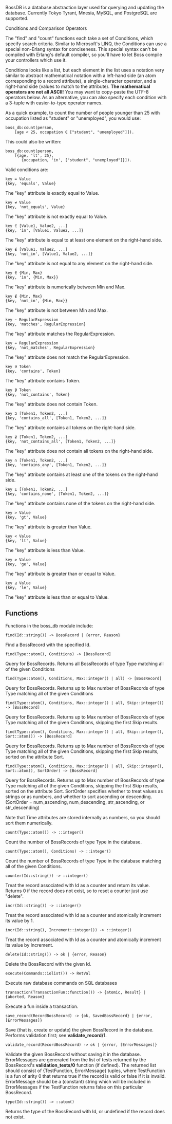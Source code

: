 BossDB is a database abstraction layer used for querying and updating the database. Currently Tokyo Tyrant, Mnesia, MySQL, and PostgreSQL are supported.

Conditions and Comparison Operators

The "find" and "count" functions each take a set of Conditions, which specify search criteria. Similar to Microsoft's LINQ, the Conditions can use a special non-Erlang syntax for conciseness. This special syntax can't be compiled with Erlang's default compiler, so you'll have to let Boss compile your controllers which use it.

Conditions looks like a list, but each element in the list uses a notation very similar to abstract mathematical notation with a left-hand side (an atom corresponding to a record attribute), a single-character operator, and a right-hand side (values to match to the attribute). **The mathematical operators are not all ASCII!** You may want to copy-paste the UTF-8 operators below. As an alternative, you can also specify each condition with a 3-tuple with easier-to-type operator names.

As a quick example, to count the number of people younger than 25 with occupation listed as "student" or "unemployed", you would use:

    boss_db:count(person, 
        [age < 25, occupation ∈ ["student", "unemployed"]]).
This could also be written:

    boss_db:count(person, 
        [{age, 'lt', 25},
           {occupation, 'in', ["student", "unemployed"]}]).
Valid conditions are:

    key = Value
    {key, 'equals', Value}
The "key" attribute is exactly equal to Value.

    key ≠ Value
    {key, 'not_equals', Value}
The "key" attribute is not exactly equal to Value.

    key ∈ [Value1, Value2, ...]
    {key, 'in', [Value1, Value2, ...]}
The "key" attribute is equal to at least one element on the right-hand side.

    key ∉ [Value1, Value2, ...]
    {key, 'not_in', [Value1, Value2, ...]}
The "key" attribute is not equal to any element on the right-hand side.

    key ∈ {Min, Max}
    {key, 'in', {Min, Max}}
The "key" attribute is numerically between Min and Max.

    key ∉ {Min, Max}
    {key, 'not_in', {Min, Max}}
The "key" attribute is not between Min and Max.

    key ∼ RegularExpression
    {key, 'matches', RegularExpression}
The "key" attribute matches the RegularExpression.

    key ≁ RegularExpression
    {key, 'not_matches', RegularExpression}
The "key" attribute does not match the RegularExpression.

    key ∋ Token
    {key, 'contains', Token}
The "key" attribute contains Token.

    key ∌ Token
    {key, 'not_contains', Token}
The "key" attribute does not contain Token.

    key ⊇ [Token1, Token2, ...]
    {key, 'contains_all', [Token1, Token2, ...]}
The "key" attribute contains all tokens on the right-hand side.

    key ⊉ [Token1, Token2, ...]
    {key, 'not_contains_all', [Token1, Token2, ...]}
The "key" attribute does not contain all tokens on the right-hand side.

    key ∩ [Token1, Token2, ...]
    {key, 'contains_any', [Token1, Token2, ...]}
The "key" attribute contains at least one of the tokens on the right-hand side.

    key ⊥ [Token1, Token2, ...]
    {key, 'contains_none', [Token1, Token2, ...]}
The "key" attribute contains none of the tokens on the right-hand side.

    key > Value
    {key, 'gt', Value}
The "key" attribute is greater than Value.

    key < Value
    {key, 'lt', Value}
The "key" attribute is less than Value.

    key ≥ Value
    {key, 'ge', Value}
The "key" attribute is greater than or equal to Value.

    key ≤ Value
    {key, 'le', Value}
The "key" attribute is less than or equal to Value.

## Functions

Functions in the boss_db module include:

    find(Id::string()) -> BossRecord | {error, Reason}
Find a BossRecord with the specified Id.

    find(Type::atom(), Conditions) -> [BossRecord]
Query for BossRecords. Returns all BossRecords of type Type matching all of the given Conditions

    find(Type::atom(), Conditions, Max::integer() | all) -> [BossRecord]
Query for BossRecords. Returns up to Max number of BossRecords of type Type matching all of the given Conditions

    find(Type::atom(), Conditions, Max::integer() | all, Skip::integer()) -> [BossRecord]
Query for BossRecords. Returns up to Max number of BossRecords of type Type matching all of the given Conditions, skipping the first Skip results.

    find(Type::atom(), Conditions, Max::integer() | all, Skip::integer(), Sort::atom()) -> [BossRecord]
Query for BossRecords. Returns up to Max number of BossRecords of type Type matching all of the given Conditions, skipping the first Skip results, sorted on the attribute Sort.

    find(Type::atom(), Conditions, Max::integer() | all, Skip::integer(), Sort::atom(), SortOrder) -> [BossRecord]
Query for BossRecords. Returns up to Max number of BossRecords of type Type matching all of the given Conditions, skipping the first Skip results, sorted on the attribute Sort. SortOrder specifies whether to treat values as strings or as numbers, and whether to sort ascending or descending. (SortOrder = num_ascending, num_descending, str_ascending, or str_descending)

Note that Time attributes are stored internally as numbers, so you should sort them numerically.

    count(Type::atom()) -> ::integer()
Count the number of BossRecords of type Type in the database.

    count(Type::atom(), Conditions) -> ::integer()
Count the number of BossRecords of type Type in the database matching all of the given Conditions.

    counter(Id::string()) -> ::integer()
Treat the record associated with Id as a counter and return its value. Returns 0 if the record does not exist, so to reset a counter just use "delete".

    incr(Id::string()) -> ::integer()
Treat the record associated with Id as a counter and atomically increment its value by 1.

    incr(Id::string(), Increment::integer()) -> ::integer()
Treat the record associated with Id as a counter and atomically increment its value by Increment.

    delete(Id::string()) -> ok | {error, Reason}
Delete the BossRecord with the given Id.

    execute(Commands::iolist()) -> RetVal
Execute raw database commands on SQL databases

    transaction(TransactionFun::function()) -> {atomic, Result} | {aborted, Reason}
Execute a fun inside a transaction.

    save_record(RecordBossRecord) -> {ok, SavedBossRecord} | {error, [ErrorMessages]}
Save (that is, create or update) the given BossRecord in the database. Performs validation first; see **validate_record/1**.

    validate_record(RecordBossRecord) -> ok | {error, [ErrorMessages]}
Validate the given BossRecord without saving it in the database. ErrorMessages are generated from the list of tests returned by the BossRecord's **validation_tests/0** function (if defined). The returned list should consist of {TestFunction, ErrorMessage} tuples, where TestFunction is a fun of arity 0 that returns true if the record is valid or false if it is invalid. ErrorMessage should be a (constant) string which will be included in ErrorMessages if the TestFunction returns false on this particular BossRecord.

    type(Id::string()) -> ::atom()
Returns the type of the BossRecord with Id, or undefined if the record does not exist.